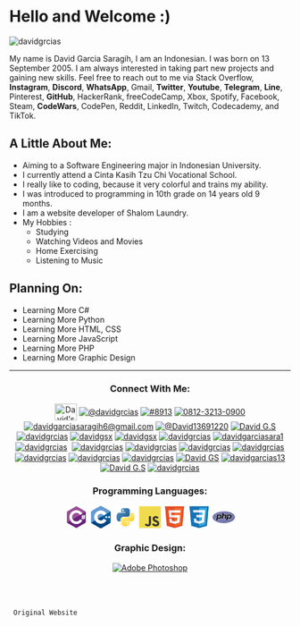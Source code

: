 <!DOCTYPE html>
<html lang = "en-US">
<head>
</head>
<body>
  <h1> Hello and Welcome :) </h1>
<img src="https://camo.githubusercontent.com/1881530bce7368a8104435bfc11ac931db0936b120b575279de9920cef0d668f/68747470733a2f2f6b6f6d617265762e636f6d2f67687076632f3f757365726e616d653d6c616e64656e7468656d69636b266c6162656c3d50726f66696c65253230766965777326636f6c6f723d306537356236267374796c653d666c6174" alt="davidgrcias" data-canonical-src="https://komarev.com/ghpvc/?username=davidgrcias&label=Profile%20views&color=0e75b6&style=flat" style="max-width:100%;">
<p>
  <div id = "hello-world">
    My name is David Garcia Saragih, I am an Indonesian. I was born on 13 September 2005. I am always interested in taking part new projects and gaining new skills. Feel free to reach out to me via
    <a href = "#planning-on" style = "text-decoration: none;">Stack Overflow</a>,
    <a href = "#planning-on" style = "text-decoration: none;"><b>Instagram</b></a>,
    <a href = "#planning-on" style = "text-decoration: none;"><b>Discord</b></a>,
    <a href = "#planning-on" style = "text-decoration: none;"><b>WhatsApp</b></a>,
    <a href = "#planning-on" style = "text-decoration: none;">Gmail</a>,
    <a href = "#planning-on" style = "text-decoration: none;"><b>Twitter</b></a>,
    <a href = "#planning-on" style = "text-decoration: none;"><b>Youtube</b></a>,
    <a href = "#planning-on" style = "text-decoration: none;"><b>Telegram</b></a>,
    <a href = "#planning-on" style = "text-decoration: none;"><b>Line</b></a>,
    <a href = "#planning-on" style = "text-decoration: none;">Pinterest</a>,
    <a href = "#planning-on" style = "text-decoration: none;"><b>GitHub</b></a>,
    <a href = "#planning-on" style = "text-decoration: none;">HackerRank</a>,
    <a href = "#planning-on" style = "text-decoration: none;">freeCodeCamp</a>,
    <a href = "#planning-on" style = "text-decoration: none;">Xbox</a>,
    <a href = "#planning-on" style = "text-decoration: none;">Spotify</a>,
    <a href = "#planning-on" style = "text-decoration: none;">Facebook</a>,
    <a href = "#planning-on" style = "text-decoration: none;">Steam</a>,
    <a href = "#planning-on" style = "text-decoration: none;"><b>CodeWars</b></a>,
    <a href = "#planning-on" style = "text-decoration: none;">CodePen</a>,
    <a href = "#planning-on" style = "text-decoration: none;">Reddit</a>,
    <a href = "#planning-on" style = "text-decoration: none;">LinkedIn</a>,
    <a href = "#planning-on" style = "text-decoration: none;">Twitch</a>,
    <a href = "#planning-on" style = "text-decoration: none;">Codecademy</a>,
    and <a href = "#planning-on" style = "text-decoration: none;">TikTok</a>.
  </div> <!-- hello-world -->
<p>
  <div id = "alittle-aboutme">
    <h2>
      A Little About Me:
    </h2>
  </div>
  <ul>
    <li> Aiming to a Software Engineering major in <a href = "https://www.ui.ac.id/en/" style="text-decoration: none;" target = "_blank"> Indonesian University</a>. </li>
    <li> I currently attend a <a href = "https://cintakasihtzuchi.sch.id/" style="text-decoration: none;" target = "_blank"> Cinta Kasih Tzu Chi </a> Vocational School. </li>
    <li> I really like to coding, because it very colorful and trains my ability. </li>
    <li> I was introduced to programming in 10th grade on 14 years old 9 months. </li>
    <li> I am a website developer of <a href = "https://sites.google.com/view/shalomlaundry" style="text-decoration: none;" target = "_blank"> Shalom Laundry</a>. </li>
    <li> My Hobbies :
     <ul>
        <li> Studying </li>
        <li> Watching Videos and Movies </li>
        <li> Home Exercising </li>
        <li> Listening to Music </li>
      </ul>
    </li>
  </ul>
  <div id = "planning-on">
    <h2>
        Planning On:
    </h2>
  </div> <!-- planning-on -->
  <ul>
    <li> Learning More C# </li>
    <li> Learning More Python </li>
    <li> Learning More HTML, CSS </li>
    <li> Learning More JavaScript </li>
    <li> Learning More PHP </li>
    <li> Learning More Graphic Design </li>
  </ul>
  <hr>
  <div id = "connect-me">
    <h3 align="center">
      Connect With Me:
    </h3>
  </div> <!-- connect-me -->
  <p align="center">
    <a href="https://stackoverflow.com/users/14847316/david-gs" target = "_blank" rel="nofollow"><img align="center" src="https://camo.githubusercontent.com/bd44ccfd9dad8d42fb19cacdac1ce3d2da666127da16876455a661988cf65f5d/68747470733a2f2f63646e2e6a7364656c6976722e6e65742f6e706d2f73696d706c652d69636f6e7340332e302e312f69636f6e732f737461636b6f766572666c6f772e737667" height="30" width="40" data-canonical-src="https://cdn.jsdelivr.net/npm/simple-icons@3.0.1/icons/stackoverflow.svg" style="max-width:100%;" title = "David's Stack Overflow Account"></a>
    <a href="https://instagram.com/davidgrcias" target = "_blank" rel="nofollow"><img align="center" src="https://camo.githubusercontent.com/aecaf87326884e8b0466bb799265a13fee7586246ebda3e066cb7fad82a1fd23/68747470733a2f2f63646e2e6a7364656c6976722e6e65742f6e706d2f73696d706c652d69636f6e7340332e302e312f69636f6e732f696e7374616772616d2e737667" alt="@davidgrcias" height="30" width="40" data-canonical-src="https://cdn.jsdelivr.net/npm/simple-icons@3.0.1/icons/instagram.svg" style="max-width:100%;" title = "David's Instagram Account"></a>
    <a href="https://discord.gg/CT9CTDqV" target = "_blank" rel="nofollow"><img align="center" src="https://camo.githubusercontent.com/d2b9054acf780db7555f11e176ae9972ab37b5592dd6de068e3f826482f1bfee/68747470733a2f2f63646e2e6a7364656c6976722e6e65742f6e706d2f73696d706c652d69636f6e7340332e302e312f69636f6e732f646973636f72642e737667" alt="#8913" height="30" width="40" data-canonical-src="https://cdn.jsdelivr.net/npm/simple-icons@3.0.1/icons/discord.svg" style="max-width:100%;" title = "David's Discord Server"></a>
    <a href="https://wa.me/+6281232130900?text=Hi%20David%20" title = "David's WhatsApp Number" target = "_blank" rel="nofollow"><img align="center" src="https://cdn.jsdelivr.net/npm/simple-icons@3.0.1/icons/whatsapp.svg" alt="0812-3213-0900" height="30" width="40" data-canonical-src="https://cdn.jsdelivr.net/npm/simple-icons@3.0.1/icons/whatsapp.svg" style="max-width:100%;"></a>
    <a href="mailto:davidgarciasaragih6@gmail.com" title = "David's Gmail Account" target = "_blank" rel="nofollow"><img align="center" src="https://cdn.jsdelivr.net/npm/simple-icons@3.0.1/icons/gmail.svg" alt="davidgarciasaragih6@gmail.com" height="30" width="40" data-canonical-src="https://cdn.jsdelivr.net/npm/simple-icons@3.0.1/icons/gmail.svg" style="max-width:100%;"></a>
    <a href="https://twitter.com/@David13691220" title = "David's Twitter Account" target = "_blank" rel="nofollow"><img align="center" src="https://cdn.jsdelivr.net/npm/simple-icons@3.0.1/icons/twitter.svg" alt="@David13691220" height="30" width="40" data-canonical-src="https://cdn.jsdelivr.net/npm/simple-icons@3.0.1/icons/twitter.svg" style="max-width:100%;"></a>
    <a href="https://www.youtube.com/channel/UCDRagVrqj_v2Wbf_UFfTluw" title = "David's Youtube Channel" target = "_blank" rel="nofollow"><img align="center" src="https://cdn.jsdelivr.net/npm/simple-icons@3.0.1/icons/youtube.svg" alt="David G.S" height="30" width="40" data-canonical-src="https://cdn.jsdelivr.net/npm/simple-icons@3.0.1/icons/youtube.svg" style="max-width:100%;"></a>
    <a href="https://t.me/davidgrcias" title = "David's Telegram Account" target = "_blank" rel="nofollow"><img align="center" src="https://cdn.jsdelivr.net/npm/simple-icons@3.0.1/icons/telegram.svg" alt="davidgrcias" height="30" width="40" data-canonical-src="https://cdn.jsdelivr.net/npm/simple-icons@3.0.1/icons/telegram.svg" style="max-width:100%;"></a>
    <a href="https://line.me/ti/p/o9DV9ZPWrg" title = "David's Line Account" target = "_blank" rel="nofollow"><img align="center" src="https://cdn.jsdelivr.net/npm/simple-icons@3.0.1/icons/line.svg" alt="davidgsx" height="30" width="40" data-canonical-src="https://cdn.jsdelivr.net/npm/simple-icons@3.0.1/icons/line.svg" style="max-width:100%;"></a>
    <a href="https://pin.it/5LnkhBq" title = "David's Pinterest Account" target = "_blank" rel="nofollow"><img align="center" src="https://cdn.jsdelivr.net/npm/simple-icons@3.0.1/icons/pinterest.svg" alt="davidgsx" height="30" width="40" data-canonical-src="https://cdn.jsdelivr.net/npm/simple-icons@3.0.1/icons/pinterest.svg" style="max-width:100%;"></a>
    <a href="https://github.com/davidgrcias" title = "David's GitHub Account" target = "_blank" rel="nofollow"><img align="center" src="https://cdn.jsdelivr.net/npm/simple-icons@3.0.1/icons/github.svg" alt="davidgrcias" height="30" width="40" data-canonical-src="https://cdn.jsdelivr.net/npm/simple-icons@3.0.1/icons/github.svg" style="max-width:100%;"></a>
    <a href="https://www.hackerrank.com/davidgarciasara1" title = "David's HackerRank Account" target = "_blank" rel="nofollow"><img align="center" src="https://cdn.jsdelivr.net/npm/simple-icons@3.0.1/icons/hackerrank.svg" alt="davidgarciasara1" height="30" width="40" data-canonical-src="https://cdn.jsdelivr.net/npm/simple-icons@3.0.1/icons/hackerrank.svg" style="max-width:100%;"></a><br>
    <a href="https://www.freecodecamp.org/davidgrcias" title = "David's freeCodeCamp Account" target = "_blank" rel="nofollow"><img align="center" src="https://cdn.jsdelivr.net/npm/simple-icons@3.0.1/icons/freecodecamp.svg" alt="davidgrcias" height="44" width="38" data-canonical-src="https://cdn.jsdelivr.net/npm/simple-icons@3.0.1/icons/freecodecamp.svg"></a>&nbsp;
    <a href="https://account.xbox.com/en-us/profile?gamertag=davidgrcias" title = "David's Xbox Account" target = "_blank" rel="nofollow"><img align="center" src="https://cdn.jsdelivr.net/npm/simple-icons@3.0.1/icons/xbox.svg" alt="davidgrcias" height="30" width="40" data-canonical-src="https://cdn.jsdelivr.net/npm/simple-icons@3.0.1/icons/xbox.svg" style="max-width:100%;"></a>
    <a href="https://open.spotify.com/user/31y745rnxsz2kampi25udlayjy2i?si=c6mp9MQDRm2RXQYVmsOS9Q" title = "David's Spotify Account" target = "_blank" rel="nofollow"><img align="center" src="https://cdn.jsdelivr.net/npm/simple-icons@3.0.1/icons/spotify.svg" alt="davidgrcias" height="30" width="40" data-canonical-src="https://cdn.jsdelivr.net/npm/simple-icons@3.0.1/icons/spotify.svg" style="max-width:100%;"></a>
    <a href="https://www.facebook.com/profile.php?id=100062944045319" title = "David's Facebook Account" target = "_blank" rel="nofollow"><img align="center" src="https://cdn.jsdelivr.net/npm/simple-icons@3.0.1/icons/facebook.svg" alt="davidgrcias" height="30" width="40" data-canonical-src="https://cdn.jsdelivr.net/npm/simple-icons@3.0.1/icons/facebook.svg" style="max-width:100%;"></a>
    <a href="https://steamcommunity.com/id/davidgrcias" title = "David's Steam Account" target = "_blank" rel="nofollow"><img align="center" src="https://cdn.jsdelivr.net/npm/simple-icons@3.0.1/icons/steam.svg" alt="davidgrcias" height="30" width="40" data-canonical-src="https://cdn.jsdelivr.net/npm/simple-icons@3.0.1/icons/steam.svg" style="max-width:100%;"></a>
    <a href="https://www.codewars.com/users/davidgrcias" title = "David's CodeWars Account" target = "_blank" rel="nofollow"><img align="center" src="https://cdn.jsdelivr.net/npm/simple-icons@3.0.1/icons/codewars.svg" alt="davidgrcias" height="30" width="40" data-canonical-src="https://cdn.jsdelivr.net/npm/simple-icons@3.0.1/icons/codewars.svg" style="max-width:100%;"></a>
    <a href="https://codepen.io/davidgrcias" title = "David's CodePen Account" target = "_blank" rel="nofollow"><img align="center" src="https://cdn.jsdelivr.net/npm/simple-icons@3.0.1/icons/codepen.svg" alt="davidgrcias" height="32" width="40" data-canonical-src="https://cdn.jsdelivr.net/npm/simple-icons@3.0.1/icons/codepen.svg" style="max-width:120%;" ></a>
    <a href="https://www.reddit.com/user/davidgrcias/" title = "David's Reddit Account" target = "_blank" rel="nofollow"><img align="center" src="https://cdn.jsdelivr.net/npm/simple-icons@3.0.1/icons/reddit.svg" alt="davidgrcias" height="30" width="40" data-canonical-src="https://cdn.jsdelivr.net/npm/simple-icons@3.0.1/icons/reddit.svg" style="max-width:100%;"></a>
    <a href="https://www.linkedin.com/in/david-g-s-085407206/" title = "David's LinkedIn Account" target = "_blank" rel="nofollow"><img align="center" src="https://cdn.jsdelivr.net/npm/simple-icons@3.0.1/icons/linkedin.svg" alt="David GS" height="30" width="40" data-canonical-src="https://cdn.jsdelivr.net/npm/simple-icons@3.0.1/icons/linkedin.svg" style="max-width:100%;"></a>
    <a href="https://www.twitch.tv/davidgarcias13" title = "David's Twitch Account" target = "_blank" rel="nofollow"><img align="center" src="https://cdn.jsdelivr.net/npm/simple-icons@3.0.1/icons/twitch.svg" alt="davidgarcias13" height="30" width="40" data-canonical-src="https://cdn.jsdelivr.net/npm/simple-icons@3.0.1/icons/twitch.svg" style="max-width:100%;"></a><br>
    <a href="https://www.codecademy.com/profiles/davidG.S7787522435" title = "David's Codecademy Account" target = "_blank" rel="nofollow"><img align="center" src="https://cdn.jsdelivr.net/npm/simple-icons@3.0.1/icons/codecademy.svg" alt="David G.S" height="36" width="40" data-canonical-src="https://cdn.jsdelivr.net/npm/simple-icons@3.0.1/icons/codecademy.svg" style="max-width:100%;"></a>
    <a href="https://www.tiktok.com/@davidgrcias?" title = "David's TikTok Account" target = "_blank" rel="nofollow"><img align="center" src="https://cdn.jsdelivr.net/npm/simple-icons@3.0.1/icons/tiktok.svg" alt="davidgrcias" height="30" width="40" data-canonical-src="https://cdn.jsdelivr.net/npm/simple-icons@3.0.1/icons/tiktok.svg" style="max-width:100%;"></a>
  <div id = "programming-languages">
   <h3 align="center">
     Programming Languages:
   </h3>
  </div>
   <p align = "center">
     <a href = "https://en.wikipedia.org/wiki/C_Sharp_(programming_language)" target = "_blank"><img src="https://raw.githubusercontent.com/devicons/devicon/master/icons/csharp/csharp-original.svg" alt="CSharp" width="40" height="40" style="max-width:100%;" title = "C#"></a>
     <a href = "https://en.wikipedia.org/wiki/C%2B%2B" target = "_blank"><img src="https://raw.githubusercontent.com/devicons/devicon/master/icons/cplusplus/cplusplus-original.svg" alt="CPlusPlus" width="40" height="40" style="max-width:100%;" title = "C++"></a>
     <a href = "https://en.wikipedia.org/wiki/Python_(programming_language)" target = "_blank"><img src="https://raw.githubusercontent.com/devicons/devicon/master/icons/python/python-original.svg" alt="Python" width="40" height="40" style="max-width:100%;" title = "Python"></a>
     <a href = "https://en.wikipedia.org/wiki/JavaScript" target = "_blank"><img src="https://raw.githubusercontent.com/devicons/devicon/master/icons/javascript/javascript-original.svg" alt="javascript" width="40" height="40" style="max-width:100%;" title = "JavaScript"></a>
     <a href = "https://en.wikipedia.org/wiki/HTML" target = "_blank"><img src="https://raw.githubusercontent.com/devicons/devicon/master/icons/html5/html5-original.svg" alt="HTML" width="40" height="40" style="max-width:100%;" title = "HTML"></a>
     <a href = "https://en.wikipedia.org/wiki/CSS" target = "_blank"><img src="https://raw.githubusercontent.com/devicons/devicon/master/icons/css3/css3-original.svg" alt="CSS" width="40" height="40" style="max-width:100%;"title = "CSS"></a>
     <a href = "https://en.wikipedia.org/wiki/PHP" target = "_blank"><img src="https://raw.githubusercontent.com/devicons/devicon/master/icons/php/php-original.svg" alt="PHP" width="40" height="40" style="max-width:100%;" title = "PHP"></a>
   </p>
  <div id = "graphic-design">
   <h3 align="center">
     Graphic Design:
   </h3>
  </div>
   <p align = "center">
     <a href = "https://en.wikipedia.org/wiki/Adobe_Photoshop" target = "_blank"><img src="https://upload.wikimedia.org/wikipedia/commons/b/be/Adobe_Photoshop_CS6_icon.png" alt="Adobe Photoshop" width="40" height="40" style="max-width:100%;" title = "Adobe Photoshop"></a>
   </p>
  <br>
  <br>
  <p>
    <a href = "https://sites.google.com/view/davidsreadme" style = "text-decoration: none;" target = "_blank" title = "Original Website" alt = "Original Website">
      <code> Original Website </code>
    </a>
  </p>
</body>
</html>

<!--
**davidgrcias/davidgrcias** is a ✨ _special_ ✨ repository because its `README.md` (this file) appears on your GitHub profile.
